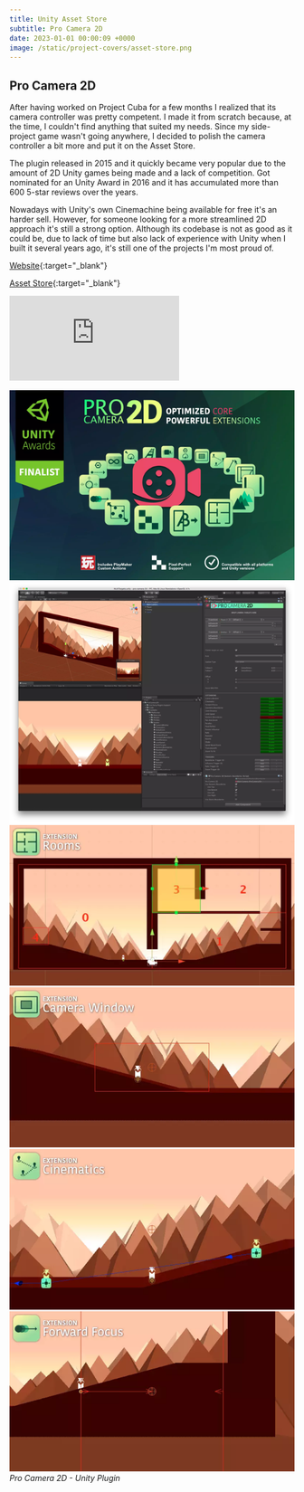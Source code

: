```yaml
---
title: Unity Asset Store
subtitle: Pro Camera 2D
date: 2023-01-01 00:00:09 +0000
image: /static/project-covers/asset-store.png
---
```


## Pro Camera 2D

After having worked on Project Cuba for a few months I realized that its camera controller was pretty competent. I made it from scratch because, at the time, I couldn't find anything that suited my needs. Since my side-project game wasn't going anywhere, I decided to polish the camera controller a bit more and put it on the Asset Store. 

The plugin released in 2015 and it quickly became very popular due to the amount of 2D Unity games being made and a lack of competition. Got nominated for an Unity Award in 2016 and it has accumulated more than 600 5-star reviews over the years. 

Nowadays with Unity's own Cinemachine being available for free it's an harder sell. However, for someone looking for a more streamlined 2D approach it's still a strong option. Although its codebase is not as good as it could be, due to lack of time but also lack of experience with Unity when I built it several years ago, it's still one of the projects I'm most proud of.

[Website](http://www.procamera2d.com/){:target="_blank"}

[Asset Store](https://assetstore.unity.com/packages/2d/pro-camera-2d-the-definitive-2d-2-5d-camera-plugin-for-unity-42095){:target="_blank"}

<p><iframe src="https://www.youtube.com/embed/OaUOeju6CfA" frameborder="0" allowfullscreen></iframe></p>

<div class="gallery-box">
  <div class="gallery">
    <img src="/static/portfolio/procamera2d/1.png" alt="Project">
	<img src="/static/portfolio/procamera2d/2.png" alt="Project">
	<img src="/static/portfolio/procamera2d/3.png" alt="Project">
	<img src="/static/portfolio/procamera2d/4.png" alt="Project">
	<img src="/static/portfolio/procamera2d/5.png" alt="Project">
	<img src="/static/portfolio/procamera2d/6.png" alt="Project">
  </div>
  <em>Pro Camera 2D - Unity Plugin</em>
</div>